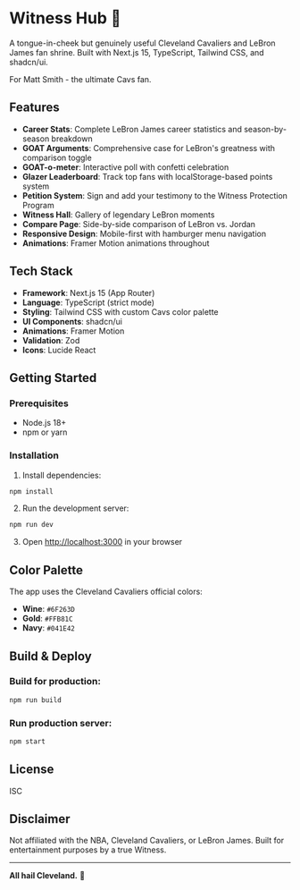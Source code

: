 # Witness Hub 👑

A tongue-in-cheek but genuinely useful Cleveland Cavaliers and LeBron James fan shrine. Built with Next.js 15, TypeScript, Tailwind CSS, and shadcn/ui.

For Matt Smith - the ultimate Cavs fan.

## Features

- **Career Stats**: Complete LeBron James career statistics and season-by-season breakdown
- **GOAT Arguments**: Comprehensive case for LeBron's greatness with comparison toggle
- **GOAT-o-meter**: Interactive poll with confetti celebration
- **Glazer Leaderboard**: Track top fans with localStorage-based points system
- **Petition System**: Sign and add your testimony to the Witness Protection Program
- **Witness Hall**: Gallery of legendary LeBron moments
- **Compare Page**: Side-by-side comparison of LeBron vs. Jordan
- **Responsive Design**: Mobile-first with hamburger menu navigation
- **Animations**: Framer Motion animations throughout

## Tech Stack

- **Framework**: Next.js 15 (App Router)
- **Language**: TypeScript (strict mode)
- **Styling**: Tailwind CSS with custom Cavs color palette
- **UI Components**: shadcn/ui
- **Animations**: Framer Motion
- **Validation**: Zod
- **Icons**: Lucide React

## Getting Started

### Prerequisites

- Node.js 18+
- npm or yarn

### Installation

1. Install dependencies:
```bash
npm install
```

2. Run the development server:
```bash
npm run dev
```

3. Open [http://localhost:3000](http://localhost:3000) in your browser

## Color Palette

The app uses the Cleveland Cavaliers official colors:

- **Wine**: `#6F263D`
- **Gold**: `#FFB81C`
- **Navy**: `#041E42`

## Build & Deploy

### Build for production:
```bash
npm run build
```

### Run production server:
```bash
npm start
```

## License

ISC

## Disclaimer

Not affiliated with the NBA, Cleveland Cavaliers, or LeBron James. Built for entertainment purposes by a true Witness.

---

**All hail Cleveland.** 👑
